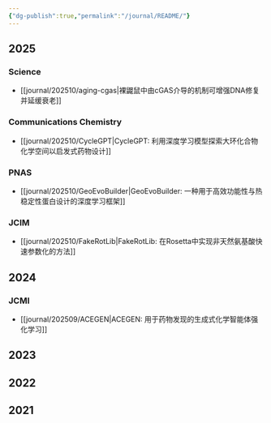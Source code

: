 ```yaml
---
{"dg-publish":true,"permalink":"/journal/README/"}
---
```



## 2025

### Science

- [[journal/202510/aging-cgas\|裸鼹鼠中由cGAS介导的机制可增强DNA修复并延缓衰老]]

### Communications Chemistry

- [[journal/202510/CycleGPT\|CycleGPT: 利用深度学习模型探索大环化合物化学空间以启发式药物设计]]

### PNAS

- [[journal/202510/GeoEvoBuilder\|GeoEvoBuilder: 一种用于高效功能性与热稳定性蛋白设计的深度学习框架]]

### JCIM

- [[journal/202510/FakeRotLib\|FakeRotLib: 在Rosetta中实现非天然氨基酸快速参数化的方法]]

## 2024

### JCMI

- [[journal/202509/ACEGEN\|ACEGEN: 用于药物发现的生成式化学智能体强化学习]]

## 2023

## 2022

## 2021

